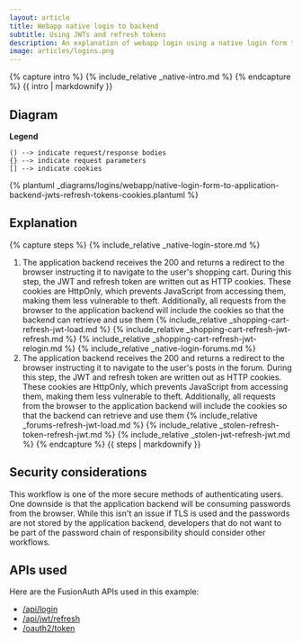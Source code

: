 ```yaml
---
layout: article
title: Webapp native login to backend 
subtitle: Using JWTs and refresh tokens 
description: An explanation of webapp login using a native login form that submits to the application backend and uses JWTs and refresh tokens in cookies
image: articles/logins.png
---
```


{% capture intro %}
{% include_relative _native-intro.md %}
{% endcapture %}
{{ intro | markdownify }}

## Diagram

**Legend**

```text
() --> indicate request/response bodies
{} --> indicate request parameters
[] --> indicate cookies
```

{% plantuml _diagrams/logins/webapp/native-login-form-to-application-backend-jwts-refresh-tokens-cookies.plantuml %}

## Explanation

{% capture steps %}
{% include_relative _native-login-store.md %}
1. The application backend receives the 200 and returns a redirect to the browser instructing it to navigate to the user's shopping cart. During this step, the JWT and refresh token are written out as HTTP cookies. These cookies are HttpOnly, which prevents JavaScript from accessing them, making them less vulnerable to theft. Additionally, all requests from the browser to the application backend will include the cookies so that the backend can retrieve and use them 
{% include_relative _shopping-cart-refresh-jwt-load.md %}
{% include_relative _shopping-cart-refresh-jwt-refresh.md %}
{% include_relative _shopping-cart-refresh-jwt-relogin.md %}
{% include_relative _native-login-forums.md %}
1. The application backend receives the 200 and returns a redirect to the browser instructing it to navigate to the user's posts in the forum. During this step, the JWT and refresh token are written out as HTTP cookies. These cookies are HttpOnly, which prevents JavaScript from accessing them, making them less vulnerable to theft. Additionally, all requests from the browser to the application backend will include the cookies so that the backend can retrieve and use them 
{% include_relative _forums-refresh-jwt-load.md %}
{% include_relative _stolen-refresh-token-refresh-jwt.md %}
{% include_relative _stolen-jwt-refresh-jwt.md %}
{% endcapture %}
{{ steps | markdownify }}

## Security considerations

This workflow is one of the more secure methods of authenticating users. One downside is that the application backend will be consuming passwords from the browser. While this isn't an issue if TLS is used and the passwords are not stored by the application backend, developers that do not want to be part of the password chain of responsibility should consider other workflows.

## APIs used

Here are the FusionAuth APIs used in this example:

* [/api/login](/docs/v1/tech/apis/login#authenticate-a-user)
* [/api/jwt/refresh](/docs/v1/tech/apis/jwt#refresh-a-jwt)
* [/oauth2/token](/docs/v1/tech/oauth/endpoints#refresh-token-grant-request)